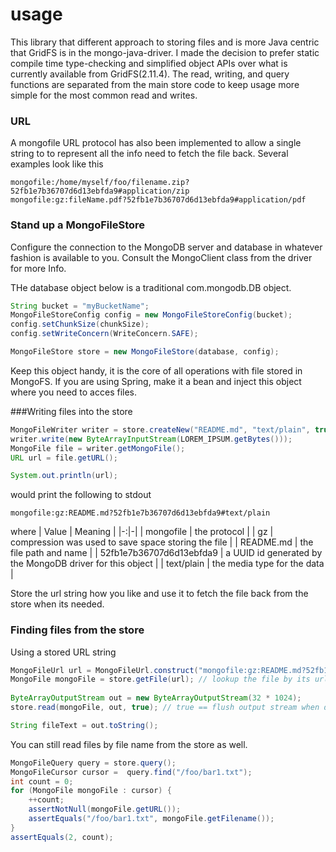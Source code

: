 usage
=======
This library that  different approach to storing files and is more Java centric that GridFS is in the mongo-java-driver. I made the decision to prefer static compile time type-checking and simplified object APIs over what is currently available from GridFS(2.11.4). The read, writing, and query functions are separated from the main store code to keep usage more simple for the most common read and writes. 


### URL 
A mongofile URL protocol has also been implemented to allow a single string to to represent all the info need to fetch the file back. Several examples look like this 

```
mongofile:/home/myself/foo/filename.zip?52fb1e7b36707d6d13ebfda9#application/zip
mongofile:gz:fileName.pdf?52fb1e7b36707d6d13ebfda9#application/pdf
``` 

### Stand up a MongoFileStore

Configure the connection to the MongoDB server and database in whatever fashion is available to you. Consult the MongoClient class from the driver for more Info.
 
THe database object below is a traditional com.mongodb.DB object.
```Java
String bucket = "myBucketName";
MongoFileStoreConfig config = new MongoFileStoreConfig(bucket);
config.setChunkSize(chunkSize);
config.setWriteConcern(WriteConcern.SAFE);

MongoFileStore store = new MongoFileStore(database, config);
```
Keep this object handy, it is the core of all operations with file stored in MongoFS. If you are using Spring, make it a bean and inject this object where you need to acces files.

###Writing files into the store

```Java
MongoFileWriter writer = store.createNew("README.md", "text/plain", true);
writer.write(new ByteArrayInputStream(LOREM_IPSUM.getBytes()));
MongoFile file = writer.getMongoFile();
URL url = file.getURL();

System.out.println(url);
```
would print the following to stdout

```
mongofile:gz:README.md?52fb1e7b36707d6d13ebfda9#text/plain
```
where 
| Value | Meaning |
|-:|-|
| mongofile | the protocol |
| gz | compression was used to save space storing the file |
| README.md | the file path and name |
| 52fb1e7b36707d6d13ebfda9 | a UUID id generated by the MongoDB driver for this object |
| text/plain | the media type for the data |

Store the url string how you like and use it to fetch the file back from the store when its needed.


### Finding files from the store
Using a stored URL string 

```Java
MongoFileUrl url = MongoFileUrl.construct("mongofile:gz:README.md?52fb1e7b36707d6d13ebfda9#text/plain");
MongoFile mongoFile = store.getFile(url); // lookup the file by its url
  
ByteArrayOutputStream out = new ByteArrayOutputStream(32 * 1024);
store.read(mongoFile, out, true); // true == flush output stream when done

String fileText = out.toString();       
```

You can still read files by file name from the store as well.

```Java
MongoFileQuery query = store.query();
MongoFileCursor cursor =  query.find("/foo/bar1.txt");
int count = 0;
for (MongoFile mongoFile : cursor) {
    ++count;
    assertNotNull(mongoFile.getURL());
    assertEquals("/foo/bar1.txt", mongoFile.getFilename());
}
assertEquals(2, count);
```


